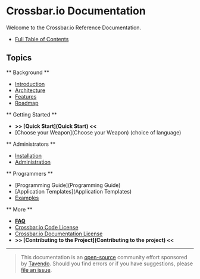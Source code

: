 # Crossbar.io Documentation

Welcome to the Crossbar.io Reference Documentation.

* [Full Table of Contents](TOC)

## Topics

** Background **

* [Introduction](Introduction)
* [Architecture](Architecture)
* [Features](Features)
* [Roadmap](Roadmap)

** Getting Started **

* **>> [Quick Start](Quick Start) <<**
* [Choose your Weapon](Choose your Weapon) (choice of language)

** Administrators **

* [Installation](Installation)
* [Administration](Administration)

** Programmers **

* [Programming Guide](Programming Guide)
* [Application Templates](Application Templates)
* [Examples](Examples)

** More **

* **[FAQ](FAQ)**
* [Crossbar.io Code License](Crossbar-License)
* [Crossbar.io Documentation License](Documentation-License)
* **>> [Contributing to the Project](Contributing to the project) <<**

---

> This documentation is an [open-source](#) community effort sponsored by [Tavendo](http://tavendo.com). Should you find errors or if you have suggestions, please [file an issue](https://github.com/crossbario/crossbardocs/issues).
